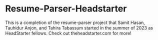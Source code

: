 # Resume-Parser-Headstarter
This is a completion of the resume-parser project that Samit Hasan, Tauhidur Anjon, and Tahira Tabassum started in the summer of 2023 as
HeadStarter fellows. Check out theheadstarter.com for more!

